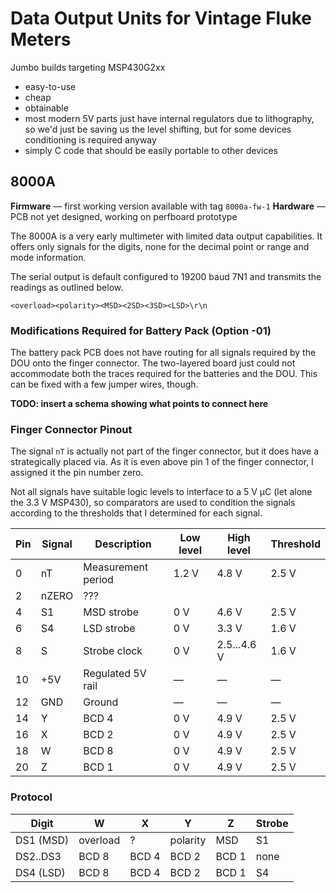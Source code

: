 # Data Output Units for Vintage Fluke Meters

Jumbo builds
targeting MSP430G2xx

- easy-to-use
- cheap
- obtainable
- most modern 5V parts just have internal regulators due to lithography,
  so we'd just be saving us the level shifting, but for some devices
  conditioning is required anyway
- simply C code that should be easily portable to other devices

## 8000A

**Firmware** — first working version available with tag `8000a-fw-1`
**Hardware** — PCB not yet designed, working on perfboard prototype

The 8000A is a very early multimeter with limited data output capabilities. It
offers only signals for the digits, none for the decimal point or range and
mode information.

The serial output is default configured to 19200 baud 7N1 and transmits the
readings as outlined below.

    <overload><polarity><MSD><2SD><3SD><LSD>\r\n

### Modifications Required for Battery Pack (Option -01)

The battery pack PCB does not have routing for all signals required by the DOU
onto the finger connector. The two-layered board just could not accommodate
both the traces required for the batteries and the DOU. This can be fixed with
a few jumper wires, though.

**TODO: insert a schema showing what points to connect here**

### Finger Connector Pinout

The signal `nT` is actually not part of the finger connector, but it does have
a strategically placed via. As it is even above pin 1 of the finger connector,
I assigned it the pin number zero.

Not all signals have suitable logic levels to interface to a 5 V µC (let alone
the 3.3 V MSP430), so comparators are used to condition the signals according
to the thresholds that I determined for each signal.

| Pin | Signal | Description        | Low level | High level  | Threshold |
|-----|--------|--------------------|-----------|-------------|-----------|
| 0   | nT     | Measurement period | 1.2 V     | 4.8 V       | 2.5 V     |
| 2   | nZERO  | ???                |           |             |           |
| 4   | S1     | MSD strobe         | 0 V       | 4.6 V       | 2.5 V     |
| 6   | S4     | LSD strobe         | 0 V       | 3.3 V       | 1.6 V     |
| 8   | S      | Strobe clock       | 0 V       | 2.5...4.6 V | 1.6 V     |
| 10  | +5V    | Regulated 5V rail  | —         | —           | —         |
| 12  | GND    | Ground             | —         | —           | —         |
| 14  | Y      | BCD 4              | 0 V       | 4.9 V       | 2.5 V     |
| 16  | X      | BCD 2              | 0 V       | 4.9 V       | 2.5 V     |
| 18  | W      | BCD 8              | 0 V       | 4.9 V       | 2.5 V     |
| 20  | Z      | BCD 1              | 0 V       | 4.9 V       | 2.5 V     |

### Protocol

| Digit     | W        | X     | Y        | Z     | Strobe |
|-----------|----------|-------|----------|-------|--------|
| DS1 (MSD) | overload | ?     | polarity | MSD   | S1     |
| DS2..DS3  | BCD 8    | BCD 4 | BCD 2    | BCD 1 | none   |
| DS4 (LSD) | BCD 8    | BCD 4 | BCD 2    | BCD 1 | S4     |
